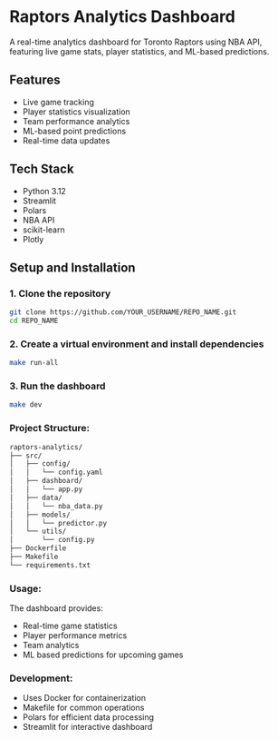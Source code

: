 # Raptors Analytics Dashboard

A real-time analytics dashboard for Toronto Raptors using NBA API, featuring live game stats, player statistics, and ML-based predictions.

## Features
- Live game tracking
- Player statistics visualization
- Team performance analytics
- ML-based point predictions
- Real-time data updates

## Tech Stack
- Python 3.12
- Streamlit
- Polars
- NBA API
- scikit-learn
- Plotly

## Setup and Installation

### 1. Clone the repository
```bash
git clone https://github.com/YOUR_USERNAME/REPO_NAME.git
cd REPO_NAME
```
### 2. Create a virtual environment and install dependencies
```bash
make run-all
```
### 3. Run the dashboard
```bash
make dev
```

### Project Structure:
```bash
raptors-analytics/
├── src/
│   ├── config/
│   │   └── config.yaml
│   ├── dashboard/
│   │   └── app.py
│   ├── data/
│   │   └── nba_data.py
│   ├── models/
│   │   └── predictor.py
│   └── utils/
│       └── config.py
├── Dockerfile
├── Makefile
└── requirements.txt
```

### Usage:
The dashboard provides:
- Real-time game statistics
- Player performance metrics
- Team analytics
- ML based predictions for upcoming games

### Development:
- Uses Docker for containerization
- Makefile for common operations
- Polars for efficient data processing
- Streamlit for interactive dashboard